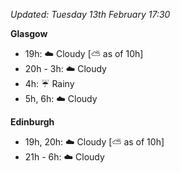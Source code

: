*Updated: Tuesday 13th February 17:30*

**Glasgow**

* 19h: :cloud: Cloudy [:partly_sunny: as of 10h]
* 20h - 3h: :cloud: Cloudy
* 4h: :umbrella: Rainy
* 5h, 6h: :cloud: Cloudy

**Edinburgh**

* 19h, 20h: :cloud: Cloudy [:partly_sunny: as of 10h]
* 21h - 6h: :cloud: Cloudy
